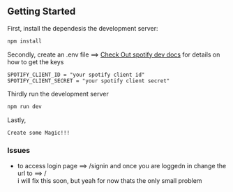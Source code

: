 ## Getting Started

First, install the dependesis the development server:
```bash
npm install
```
Secondly, create an .env file ==> [Check Out spotify dev docs](https://developer.spotify.com/) for details on how to get the keys
```env
SPOTIFY_CLIENT_ID = "your spotify client id"
SPOTIFY_CLIENT_SECRET = "your spotify client secret"
```
Thirdly run the development server
```bash
npm run dev
```

Lastly,
```bash
Create some Magic!!!
```
### Issues
- to access login page ==> /signin  and once you are loggedn in change the url to ==> /  
i will fix this soon, but yeah for now thats the only small problem

